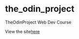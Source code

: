 # the_odin_project
TheOdinProject Web Dev Course

View the site<a href="https://snasser97.github.io/the_odin_project/" target="_blank">here</a>
